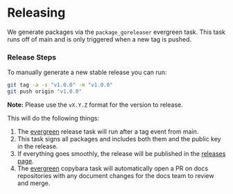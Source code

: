# Releasing

We generate packages via the `package_goreleaser` evergreen task. This task runs off of main and is only triggered when a new tag is pushed.

### Release Steps
To manually generate a new stable release you can run:


```bash
git tag -a -s "v1.0.0" -m "v1.0.0"
git push origin "v1.0.0"
```

**Note:** Please use the `vX.Y.Z` format for the version to release.

This will do the following things:
1. The [evergreen](build/ci/release.yml) release task will run after a tag event from main.
2. This task signs all packages and includes both them and the public key in the release.
2. If everything goes smoothly, the release will be published in the [releases page](https://github.com/mongodb/atlas-cli-plugin-kubernetes/releases).
3. The [evergreen](build/ci/release.yml) copybara task will automatically open a PR on docs repositories with any document changes for the docs team to review and merge. 
